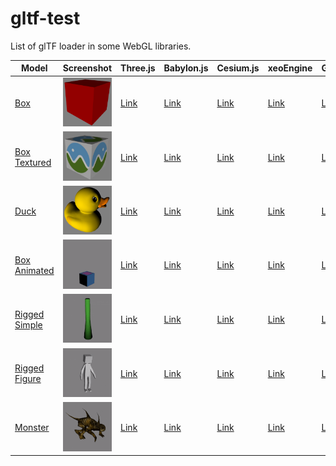 # gltf-test
List of glTF loader in some WebGL libraries.

| Model                                         | Screenshot                                              | Three.js                                                               |Babylon.js                                                               |Cesium.js                                                             |xeoEngine                                                                |GLBoost                                                                |
|-----------------------------------------------|---------------------------------------------------------|------------------------------------------------------------------------|-------------------------------------------------------------------------|----------------------------------------------------------------------|-------------------------------------------------------------------------|-----------------------------------------------------------------------|
|[Box](sampleModels/Box)                        |![](sampleModels/Box/screenshot/screenshot.png)          |[Link](https://cx20.github.io/gltf-test/examples/three.js/Box/)         |[Link](https://cx20.github.io/gltf-test/examples/babylonjs/Box/)         |[Link](https://cx20.github.io/gltf-test/examples/cesium/Box/)         |[Link](https://cx20.github.io/gltf-test/examples/xeoengine/Box/)         |[Link](https://cx20.github.io/gltf-test/examples/glboost/Box/)         |
|[Box Textured](sampleModels/BoxTextured)       |![](sampleModels/BoxTextured/screenshot/screenshot.png)  |[Link](https://cx20.github.io/gltf-test/examples/three.js/BoxTextured/) |[Link](https://cx20.github.io/gltf-test/examples/babylonjs/BoxTextured/) |[Link](https://cx20.github.io/gltf-test/examples/cesium/BoxTextured/) |[Link](https://cx20.github.io/gltf-test/examples/xeoengine/BoxTextured/) |[Link](https://cx20.github.io/gltf-test/examples/glboost/BoxTextured/) |
|[Duck](sampleModels/Duck)                      |![](sampleModels/Duck/screenshot/screenshot.png)         |[Link](https://cx20.github.io/gltf-test/examples/three.js/Duck/)        |[Link](https://cx20.github.io/gltf-test/examples/babylonjs/Duck/)        |[Link](https://cx20.github.io/gltf-test/examples/cesium/Duck/)        |[Link](https://cx20.github.io/gltf-test/examples/xeoengine/Duck/)        |[Link](https://cx20.github.io/gltf-test/examples/glboost/Duck/)        |
|[Box Animated](sampleModels/BoxAnimated)       |![](sampleModels/BoxAnimated/screenshot/screenshot.gif)  |[Link](https://cx20.github.io/gltf-test/examples/three.js/BoxAnimated/) |[Link](https://cx20.github.io/gltf-test/examples/babylonjs/BoxAnimated/) |[Link](https://cx20.github.io/gltf-test/examples/cesium/BoxAnimated/) |[Link](https://cx20.github.io/gltf-test/examples/xeoengine/BoxAnimated/) |[Link](https://cx20.github.io/gltf-test/examples/glboost/BoxAnimated/) |
|[Rigged Simple](sampleModels/RiggedSimple)     |![](sampleModels/RiggedSimple/screenshot/screenshot.gif) |[Link](https://cx20.github.io/gltf-test/examples/three.js/RiggedSimple/)|[Link](https://cx20.github.io/gltf-test/examples/babylonjs/RiggedSimple/)|[Link](https://cx20.github.io/gltf-test/examples/cesium/RiggedSimple/)|[Link](https://cx20.github.io/gltf-test/examples/xeoengine/RiggedSimple/)|[Link](https://cx20.github.io/gltf-test/examples/glboost/RiggedSimple/)|
|[Rigged Figure](sampleModels/RiggedFigure)     |![](sampleModels/RiggedFigure/screenshot/screenshot.gif) |[Link](https://cx20.github.io/gltf-test/examples/three.js/RiggedFigure/)|[Link](https://cx20.github.io/gltf-test/examples/babylonjs/RiggedFigure/)|[Link](https://cx20.github.io/gltf-test/examples/cesium/RiggedFigure/)|[Link](https://cx20.github.io/gltf-test/examples/xeoengine/RiggedFigure/)|[Link](https://cx20.github.io/gltf-test/examples/glboost/RiggedFigure/)|
|[Monster](sampleModels/Monster)                |![](sampleModels/Monster/screenshot/screenshot.gif)      |[Link](https://cx20.github.io/gltf-test/examples/three.js/Monster/)     |[Link](https://cx20.github.io/gltf-test/examples/babylonjs/Monster/)     |[Link](https://cx20.github.io/gltf-test/examples/cesium/Monster/)     |[Link](https://cx20.github.io/gltf-test/examples/xeoengine/Monster/)     |[Link](https://cx20.github.io/gltf-test/examples/glboost/Monster/)     |
